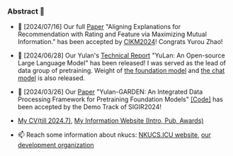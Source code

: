 ### Abstract 👋

- 🌱 \[2024/07/16\] Our full [Paper](https://arxiv.org/abs/2407.13274) "Aligning Explanations for Recommendation with Rating and Feature via Maximizing Mutual Information." has been accepted by [CIKM2024](https://cikm2024.org/)! Congrats Yurou Zhao!

- 🌱 \[2024/06/28\] Our Yulan's [Technical Report](https://arxiv.org/abs/2406.19853) "YuLan: An Open-source Large Language Model" has been released! I was served as the lead of data group of pretraining. Weight of [the foundation model](https://huggingface.co/yulan-team/YuLan-Base-12b) and [the chat model](https://huggingface.co/yulan-team/YuLan-Chat-3-12b) is also released.

- 🌱 \[2024/03/26\] Our [Paper](https://arxiv.org/abs/2402.16358) "Yulan-GARDEN: An Integrated Data Processing Framework for Pretraining Foundation Models" [\[Code\]](https://github.com/Emanual20/Yulan-GARDEN) has been accepted by the Demo Track of SIGIR2024!

- [My CV(till 2024.7)](https://github.com/Emanual20/Emanual20/blob/main/CV.pdf), [My Information Website (Intro, Pub, Awards)](https://emanual20.github.io)
- 📫 Reach some information about nkucs: [NKUCS.ICU website](https://nkucs.icu), [our development organization](https://github.com/NKUCS-ICU)
